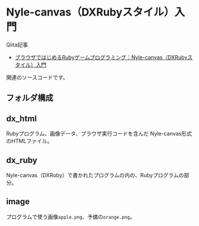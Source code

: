 # Nyle-canvas（DXRubyスタイル）入門

Qiita記事

- [ブラウザではじめるRubyゲームプログラミング：Nyle-canvas（DXRubyスタイル）入門](https://qiita.com/noanoa07/items/e7ebf97edef4ae9b448a)

関連のソースコードです。

## フォルダ構成
## dx_html
Rubyプログラム、画像データ、ブラウザ実行コードを含んだ Nyle-canvas形式のHTMLファイル。

## dx_ruby
Nyle-canvas（DXRuby）で書かれたプログラムの内の、Rubyプログラムの部分。

## image
プログラムで使う画像`apple.png`、予備の`orange.png`。
